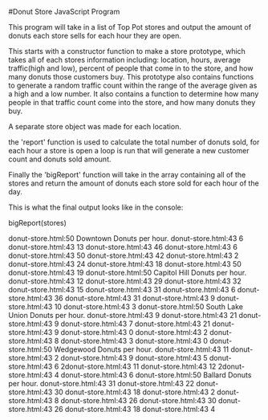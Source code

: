 #Donut Store JavaScript Program

This program will take in a list of Top Pot stores and output the amount of donuts each store sells for each hour they are open.

This starts with a constructor function to make a store prototype, which takes all of each stores information including:
location, hours, average traffic(high and low), percent of people that come in to the store, and how many donuts those customers buy. This prototype
also contains functions to generate a random traffic count within the range of the average given as a high and a low number. It also contains a 
function to determine how many people in that traffic count come into the store, and how many donuts they buy.

A separate store object was made for each location.

the 'report' function is used to calculate the total number of donuts sold, for each hour a store is open a loop is run that will generate a new customer count and donuts sold amount.

Finally the 'bigReport' function will take in the array containing all of the stores and return the amount of donuts each store sold for each hour of the day.

This is what the final output looks like in the console:

bigReport(stores)


donut-store.html:50 Downtown Donuts per hour.
donut-store.html:43 6
donut-store.html:43 13
donut-store.html:43 46
donut-store.html:43 6
donut-store.html:43 50
donut-store.html:43 42
donut-store.html:43 2
donut-store.html:43 24
donut-store.html:43 18
donut-store.html:43 50
donut-store.html:43 19
donut-store.html:50 Capitol Hill Donuts per hour.
donut-store.html:43 12
donut-store.html:43 29
donut-store.html:43 32
donut-store.html:43 15
donut-store.html:43 31
donut-store.html:43 6
donut-store.html:43 36
donut-store.html:43 31
donut-store.html:43 9
donut-store.html:43 10
donut-store.html:43 3
donut-store.html:50 South Lake Union Donuts per hour.
donut-store.html:43 9
donut-store.html:43 21
donut-store.html:43 9
donut-store.html:43 7
donut-store.html:43 21
donut-store.html:43 9
donut-store.html:43 0
donut-store.html:43 2
donut-store.html:43 8
donut-store.html:43 3
donut-store.html:43 0
donut-store.html:50 Wedgewood Donuts per hour.
donut-store.html:43 11
donut-store.html:43 2
donut-store.html:43 9
donut-store.html:43 5
donut-store.html:43 6
2donut-store.html:43 11
donut-store.html:43 12
2donut-store.html:43 4
donut-store.html:43 6
donut-store.html:50 Ballard Donuts per hour.
donut-store.html:43 31
donut-store.html:43 22
donut-store.html:43 30
donut-store.html:43 18
donut-store.html:43 2
donut-store.html:43 8
donut-store.html:43 26
donut-store.html:43 30
donut-store.html:43 26
donut-store.html:43 18
donut-store.html:43 4